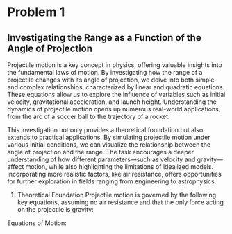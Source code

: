 # Problem 1

## Investigating the Range as a Function of the Angle of Projection

Projectile motion is a key concept in physics, offering valuable insights into the fundamental laws of motion. By investigating how the range of a projectile changes with its angle of projection, we delve into both simple and complex relationships, characterized by linear and quadratic equations. These equations allow us to explore the influence of variables such as initial velocity, gravitational acceleration, and launch height. Understanding the dynamics of projectile motion opens up numerous real-world applications, from the arc of a soccer ball to the trajectory of a rocket.

This investigation not only provides a theoretical foundation but also extends to practical applications. By simulating projectile motion under various initial conditions, we can visualize the relationship between the angle of projection and the range. The task encourages a deeper understanding of how different parameters—such as velocity and gravity—affect motion, while also highlighting the limitations of idealized models. Incorporating more realistic factors, like air resistance, offers opportunities for further exploration in fields ranging from engineering to astrophysics.

1. Theoretical Foundation
Projectile motion is governed by the following key equations, assuming no air resistance and that the only force acting on the projectile is gravity:

Equations of Motion:
